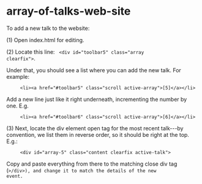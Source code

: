 array-of-talks-web-site
=======================

To add a new talk to the website:

(1) Open index.html for editing.

(2) Locate this line: <code> &lt;div id="toolbar5" class="array clearfix"&gt;</code>.

Under that, you should see a list where you can add the new talk.
For example:

```
     <li><a href="#toolbar5" class="scroll active-array">[5]</a></li>

```

Add a new line just like it right underneath, incrementing the number by one.  E.g.

```
     <li><a href="#toolbar6" class="scroll active-array">[6]</a></li>

```

(3) Next, locate the div element open tag for the most recent talk---by convention, we list them in reverse order, so it should be 
right at the top.  E.g.:

```
     <div id="array-5" class="content clearfix active-talk">
```

Copy and paste everything from there to the matching close div tag (<code>&gt;/div&gt;), and change it to
match the details of the new event.


